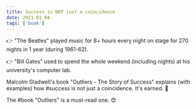 ```yaml
---
title: Success is NOT just a coincidence
date: 2021-01-04
tags: ['book']
---
```


👉 "The Beatles" played music for 8+ hours every night on stage for 270 nights in 1 year (during 1961-62).

👉 "Bill Gates" used to spend the whole weekend (including nights) at his university's computer lab.

Malcolm Gladwell's book "Outliers - The Story of Success" explains (with examples) how #success is not just a coincidence. It's earned. 📖

The #book "Outliers" is a must-read one. 😍